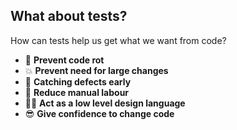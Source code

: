 ## What about tests?

How can tests help us get what we want from code?

<v-clicks>

- 🧼 **Prevent code rot**
- 💥 **Prevent need for large changes**
- 🙈 **Catching defects early**
- 🤖 **Reduce manual labour**
- 👨‍🎨 **Act as a low level design language**
- 😎 **Give confidence to change code**

</v-clicks>

<!--
- Rot => we should be doing regular housekeeping, not let high complexity slip in
- Large changes => Avoid need for "big refactor" of the crazy code
- Defects => Tests are comprehensive enough to catch defects
- Labour => Debugging is time wasted. Manual QA is costly
- Language => Give examples of how to use code in all states. Explain the use cases
- Confidence => Trust our tests enough to refactor. Create new files as part of refactoring without needing to go change all our tests
-->
